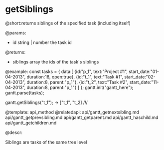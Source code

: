 getSiblings
=============
@short:returns siblings of the specified  task (including itself) 
	

@params:
- id	string | number	the task id


@returns:
- siblings	array	the ids of the task's siblings





@example:
const tasks = {
  data:[
     {id:"p_1", text:"Project #1", start_date:"01-04-2013", duration:18, 
     open:true},
     {id:"t_1", text:"Task #1", start_date:"02-04-2013", duration:8,
     parent:"p_1"},
     {id:"t_2", text:"Task #2", start_date:"11-04-2013", duration:8,
     parent:"p_1"}
   ]
};
gantt.init("gantt_here");
gantt.parse(tasks);
 
gantt.getSiblings("t_1"); ->  ["t_1", "t_2] /*!*/


@template:	api_method
@relatedapi:
    api/gantt_getnextsibling.md 
    api/gantt_getprevsibling.md 
	api/gantt_getparent.md
    api/gantt_haschild.md
    api/gantt_getchildren.md
    
@descr:

Siblings are tasks of the same tree level
